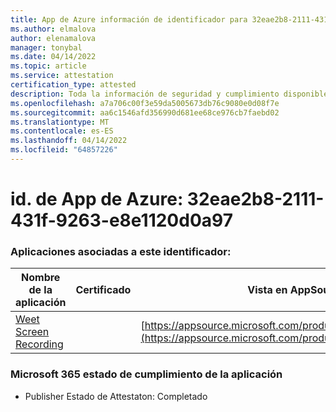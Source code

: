 ```yaml
---
title: App de Azure información de identificador para 32eae2b8-2111-431f-9263-e8e1120d0a97
ms.author: elmalova
author: elenamalova
manager: tonybal
ms.date: 04/14/2022
ms.topic: article
ms.service: attestation
certification_type: attested
description: Toda la información de seguridad y cumplimiento disponible para 32eae2b8-2111-431f-9263-e8e1120d0a97.
ms.openlocfilehash: a7a706c00f3e59da5005673db76c9080e0d08f7e
ms.sourcegitcommit: aa6c1546afd356990d681ee68ce976cb7faebd02
ms.translationtype: MT
ms.contentlocale: es-ES
ms.lasthandoff: 04/14/2022
ms.locfileid: "64857226"
---
```

# <a name="azure-app-id-32eae2b8-2111-431f-9263-e8e1120d0a97"></a>id. de App de Azure: 32eae2b8-2111-431f-9263-e8e1120d0a97


### <a name="apps-associated-with-this-id"></a>Aplicaciones asociadas a este identificador:
| **Nombre de la aplicación** | **Certificado** | **Vista en AppSource** |
|--------------|---------------|-----------------------|
| [Weet Screen Recording](../forward/WA200003284.md) |  | [https://appsource.microsoft.com/product/office/WA200003284](https://appsource.microsoft.com/product/office/WA200003284) |

### <a name="microsoft-365-app-compliance-status"></a>Microsoft 365 estado de cumplimiento de la aplicación
- Publisher Estado de Attestaton: Completado
